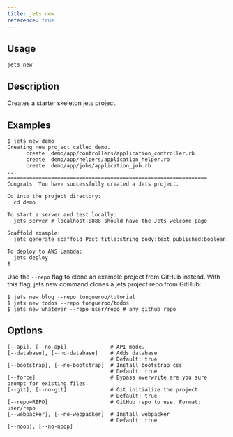 ```yaml
---
title: jets new
reference: true
---
```


## Usage

    jets new

## Description

Creates a starter skeleton jets project.

## Examples

    $ jets new demo
    Creating new project called demo.
          create  demo/app/controllers/application_controller.rb
          create  demo/app/helpers/application_helper.rb
          create  demo/app/jobs/application_job.rb
    ...
    ================================================================
    Congrats  You have successfully created a Jets project.

    Cd into the project directory:
      cd demo

    To start a server and test locally:
      jets server # localhost:8888 should have the Jets welcome page

    Scaffold example:
      jets generate scaffold Post title:string body:text published:boolean

    To deploy to AWS Lambda:
      jets deploy
    $

Use the `--repo` flag to clone an example project from GitHub instead.  With this flag, jets new command clones a jets project repo from GitHub:

    $ jets new blog --repo tongueroo/tutorial
    $ jets new todos --repo tongueroo/todos
    $ jets new whatever --repo user/repo # any github repo

## Options

```
[--api], [--no-api]              # API mode.
[--database], [--no-database]    # Adds database
                                 # Default: true
[--bootstrap], [--no-bootstrap]  # Install bootstrap css
                                 # Default: true
[--force]                        # Bypass overwrite are you sure prompt for existing files.
[--git], [--no-git]              # Git initialize the project
                                 # Default: true
[--repo=REPO]                    # GitHub repo to use. Format: user/repo
[--webpacker], [--no-webpacker]  # Install webpacker
                                 # Default: true
[--noop], [--no-noop]            
```

